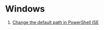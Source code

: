 # Windows

1. [Change the default path in PowerShell ISE](https://stackoverflow.com/questions/32069265/how-to-set-powershell-default-directory/32069943)

